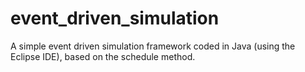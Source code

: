 # event_driven_simulation
A simple event driven simulation framework coded in Java (using the Eclipse IDE), based on the schedule method.
